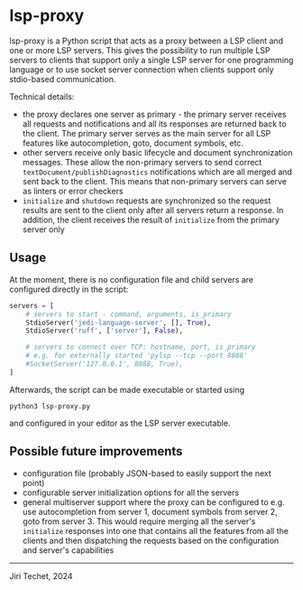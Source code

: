 lsp-proxy
=========

lsp-proxy is a Python script that acts as a proxy between a LSP client and
one or more LSP servers. This gives the possibility to run multiple LSP
servers to clients that support only a single LSP server for one programming
language or to use socket server connection when clients support only
stdio-based communication.

Technical details:
- the proxy declares one server as primary - the primary server receives all
  requests and notifications and all its responses are returned back to the
  client. The primary server serves as the main server for all LSP features like
  autocompletion, goto, document symbols, etc.
- other servers receive only basic lifecycle and document synchronization
  messages. These allow the non-primary servers to send correct
  `textDocument/publishDiagnostics` notifications which are all merged and
  sent back to the client. This means that non-primary servers can serve as
  linters or error checkers
- `initialize` and `shutdown` requests are synchronized so the request results
  are sent to the client only after all servers return a response. In addition,
  the client receives the result of `initialize` from the primary server only

Usage
-----

At the moment, there is no configuration file and child servers are configured
directly in the script:
```python
servers = [
    # servers to start - command, arguments, is_primary
    StdioServer('jedi-language-server', [], True),
    StdioServer('ruff', ['server'], False),

    # servers to connect over TCP: hostname, port, is_primary
    # e.g. for externally started 'pylsp --tcp --port 8888'
    #SocketServer('127.0.0.1', 8888, True),
]
```
Afterwards, the script can be made executable or started using
```
python3 lsp-proxy.py
```
and configured in your editor as the LSP server executable.

Possible future improvements
----------------------------
- configuration file (probably JSON-based to easily support the next point)
- configurable server initialization options for all the servers
- general multiserver support where the proxy can be configured to e.g. use
  autocompletion from server 1, document symbols from server 2, goto
  from server 3. This would require merging all the server's `initialize`
  responses into one that contains all the features from all the clients and
  then dispatching the requests based on the configuration and server's
  capabilities

---

Jiri Techet, 2024
